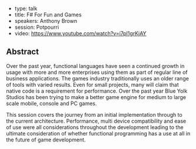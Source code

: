 - type: talk
- title: F# For Fun and Games
- speakers: Anthony Brown
- session: Potpourri
- video: https://www.youtube.com/watch?v=i7pI1grKjAY

## Abstract 

Over the past year, functional languages have seen a continued growth
in usage with more and more enterprises using them as part of regular
line of business applications. The games industry traditionally uses
an older range of tools with varied results. Even for small projects,
many will claim that native code is a requirement for performance.
Over the past year Blue Yolk Studios has been trying to make a better
game engine for medium to large scale mobile, console and PC games.

This session covers the journey from an initial implementation through
to the current architecture. Performance, multi device compatibility
and ease of use were all considerations throughout the development
leading to the ultimate consideration of whether functional
programming has a use at all in the future of game development.

